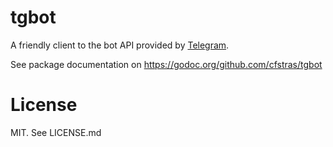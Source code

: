 # tgbot

A friendly client to the bot API provided by [Telegram](telegram.org).

See package documentation on https://godoc.org/github.com/cfstras/tgbot

# License

MIT. See LICENSE.md
